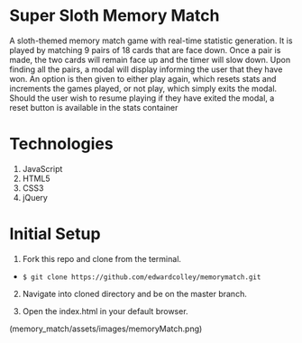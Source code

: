 # Super Sloth Memory Match

A sloth-themed memory match game with real-time statistic generation. It is played by matching 9 pairs of 18 cards that are face down. Once a pair is made, the two cards will remain face up and the timer will slow down. Upon finding all the pairs, a modal will display informing the user that they have won. An option is then given to either play again, which resets stats and increments the games played, or not play, which simply exits the modal. Should the user wish to resume playing if they have exited the modal, a reset button is available in the stats container

# Technologies
1. JavaScript
2. HTML5
3. CSS3
4. jQuery

# Initial Setup

1. Fork this repo and clone from the terminal.
- `$ git clone https://github.com/edwardcolley/memorymatch.git`

2. Navigate into cloned directory and be on the master branch.

3. Open the index.html in your default browser.

(memory_match/assets/images/memoryMatch.png)


